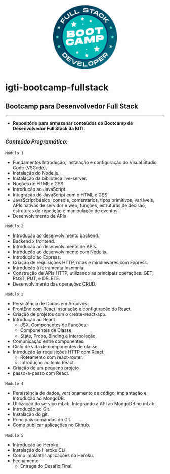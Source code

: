  <div style="text-align:center; display:block;
  margin: 0 auto">
  <img src="images/fullstack.png" width="40%" alt="fullstack-igti">
  </div>
 
 
# igti-bootcamp-fullstack

## Bootcamp para Desenvolvedor Full Stack 
---
- **Repositório para armazenar conteúdos do Bootcamp de Desenvolvedor Full Stack da IGTI.** 

### *Conteúdo Programático:*
``Módulo 1``

- Fundamentos Introdução, instalação e configuração do Visual Studio Code (VSCode). 
- Instalação do Node.js. 
- Instalação da biblioteca live-server. 
- Noções de HTML e CSS. 
- Introdução ao JavaScript. 
- Integração do JavaScript com o HTML e CSS. 
- JavaScript básico, console, comentários, tipos primitivos, variáveis, APIs nativas de servidor e web, funções, estruturas de decisão, estruturas de repetição e manipulação de eventos. 
- Desenvolvimento de APIs 

``Módulo 2``
- Introdução ao desenvolvimento backend. 
- Backend x frontend. 
- Introdução ao desenvolvimento de APIs. 
- Introdução ao desenvolvimento com Node.js. 
- Introdução ao Express. 
- Criação de requisições HTTP, rotas e middlewares com Express. 
- Introdução à ferramenta Insomnia. 
- Construção de APIs HTTP, utilizando as principais operações: GET, POST, PUT, e DELETE. 
- Desenvolvimento das operações CRUD. 


``Módulo 3``
- Persistência de Dados em Arquivos. 
- FrontEnd com React Instalação e configuração do React. 
- Criação de projetos com o create-react-app. 
- Introdução ao React
  - JSX, Componentes de Funções;
  - Componentes de Classe;
  - State, Props, Binding e Interpolação. 
- Comunicação entre componentes. 
- Ciclo de vida de componentes de classe. 
- Introdução às requisições HTTP com React. 
  - Roteamento com react-router. 
  - Introdução ao Ionic React. 
- Criação de um pequeno projeto 
- passo-a-passo com React. 

``Módulo 4``
- Persistência de dados, versionamento de código, implantação e Introdução ao MongoDB. 
- Utilização do serviço mLab. Integrando a API ao MongoDB no mLab. 
- Introdução ao Git. 
- Instalação do git. 
- Principais comandos do Git. 
- Como publicar aplicações no Github. 


``Módulo 5``
- Introdução ao Heroku. 
- Instalação do Heroku CLI. 
- Como implantar aplicações no Heroku.
- Fechamento: 
  - Entrega do Desafio Final.

